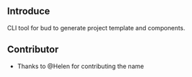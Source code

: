 ## Introduce

CLI tool for bud to generate project template and components.

## Contributor

- Thanks to @Helen for contributing the name
